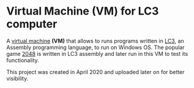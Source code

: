 # Virtual Machine (VM) for LC3 computer
A [virtual machine](https://en.wikipedia.org/wiki/Virtual_machine) **(VM)** that allows to runs programs written in [LC3](https://en.wikipedia.org/wiki/Little_Computer_3), an Assembly programming language, to run on Windows OS. The popular game [2048](https://en.wikipedia.org/wiki/2048_(video_game)) is written in LC3 assembly and later run in this VM to test its functionality.

This project was created in April 2020 and uploaded later on for better visibility.
